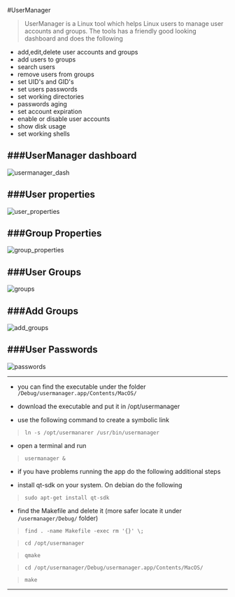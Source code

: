 
#UserManager

> UserManager is a Linux tool which helps Linux users to manage user accounts and groups. The tools has a friendly good looking
> dashboard and does the following 

- add,edit,delete user accounts and groups
- add users to groups
- search users
- remove users from groups 
- set UID's and GID's
- set users passwords 
- set working directories
- passwords aging
- set account expiration
- enable or disable user accounts
- show disk usage
- set working shells

###UserManager dashboard
------------------------

![usermanager_dash](https://cloud.githubusercontent.com/assets/12726776/19657636/b21ed7de-9a2d-11e6-95db-92baa468b2dc.PNG)


###User properties
------------------

![user_properties](https://cloud.githubusercontent.com/assets/12726776/19657721/0139518c-9a2e-11e6-922f-27656a68bed4.PNG)


###Group Properties
-------------------

![group_properties](https://cloud.githubusercontent.com/assets/12726776/19677653/f6e47b88-9aa2-11e6-8cbf-0271dfee6291.PNG)


###User Groups
---------

![groups](https://cloud.githubusercontent.com/assets/12726776/19677661/ff30ea24-9aa2-11e6-8e16-1f9f001186d7.PNG)


###Add Groups
-------------

![add_groups](https://cloud.githubusercontent.com/assets/12726776/19677652/f4d972e4-9aa2-11e6-9fe5-09f6cd91864a.PNG)


###User Passwords 
-----------------

![passwords](https://cloud.githubusercontent.com/assets/12726776/19658010/f81755c6-9a2e-11e6-97bd-60a91c1285b3.PNG)


---------------


- you can find the executable under the folder `/Debug/usermanager.app/Contents/MacOS/`

- download the executable and put it in /opt/usermanager

- use the following command to create a symbolic link

> `ln -s /opt/usermanarer /usr/bin/usermanager`

- open a terminal and run

> `usermanager &`

- if you have problems running the app do the following additional steps 

- install qt-sdk on your system. On debian do the following

> `sudo apt-get install qt-sdk`

- find the Makefile and delete it (more safer locate it under `/usermanager/Debug/` folder)

> `find . -name Makefile -exec rm '{}' \;` 

> `cd /opt/usermanager`

> `qmake`

> `cd /opt/usermanager/Debug/usermanager.app/Contents/MacOS/`

> `make`


------------------------




